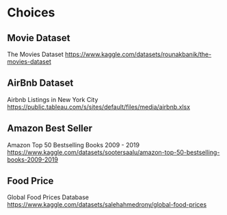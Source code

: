 # Choices


## Movie Dataset
The Movies Dataset
https://www.kaggle.com/datasets/rounakbanik/the-movies-dataset


## AirBnb Dataset
Airbnb Listings in New York City
https://public.tableau.com/s/sites/default/files/media/airbnb.xlsx


## Amazon Best Seller
Amazon Top 50 Bestselling Books 2009 - 2019
https://www.kaggle.com/datasets/sootersaalu/amazon-top-50-bestselling-books-2009-2019


## Food Price
Global Food Prices Database
https://www.kaggle.com/datasets/salehahmedrony/global-food-prices